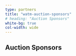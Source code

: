```yaml
---
type: partners
title: "watm-auction-sponsors"
# heading: "Auction Sponsors"
white-bg: true
col-width: wide
---
```


## <span class="emphasized-header">Auction Sponsors</span>
